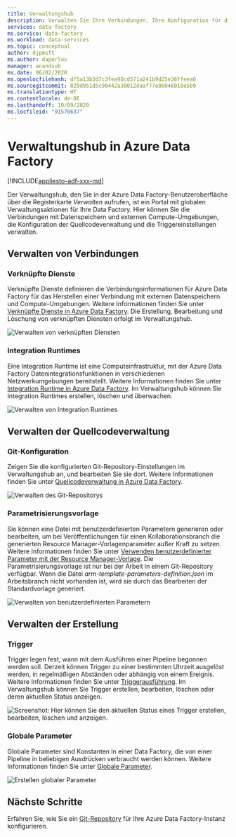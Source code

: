 ```yaml
---
title: Verwaltungshub
description: Verwalten Sie Ihre Verbindungen, Ihre Konfiguration für die Quellcodeverwaltung und Ihre globalen Erstellungseigenschaften im Azure Data Factory-Verwaltungshub.
services: data-factory
ms.service: data-factory
ms.workload: data-services
ms.topic: conceptual
author: djpmsft
ms.author: daperlov
manager: anandsub
ms.date: 06/02/2020
ms.openlocfilehash: df5a13b3d7c3fea98cd571a241b9d25e36ffeea6
ms.sourcegitcommit: 829d951d5c90442a38012daaf77e86046018e5b9
ms.translationtype: HT
ms.contentlocale: de-DE
ms.lasthandoff: 10/09/2020
ms.locfileid: "91570637"
---
```

# <a name="management-hub-in-azure-data-factory"></a>Verwaltungshub in Azure Data Factory

[!INCLUDE[appliesto-adf-xxx-md](includes/appliesto-adf-xxx-md.md)]

Der Verwaltungshub, den Sie in der Azure Data Factory-Benutzeroberfläche über die Registerkarte *Verwalten* aufrufen, ist ein Portal mit globalen Verwaltungsaktionen für Ihre Data Factory. Hier können Sie die Verbindungen mit Datenspeichern und externen Compute-Umgebungen, die Konfiguration der Quellcodeverwaltung und die Triggereinstellungen verwalten.

## <a name="manage-connections"></a>Verwalten von Verbindungen

### <a name="linked-services"></a>Verknüpfte Dienste

Verknüpfte Dienste definieren die Verbindungsinformationen für Azure Data Factory für das Herstellen einer Verbindung mit externen Datenspeichern und Compute-Umgebungen. Weitere Informationen finden Sie unter [Verknüpfte Dienste in Azure Data Factory](concepts-linked-services.md). Die Erstellung, Bearbeitung und Löschung von verknüpften Diensten erfolgt im Verwaltungshub.

![Verwalten von verknüpften Diensten](media/author-management-hub/management-hub-linked-services.png)

### <a name="integration-runtimes"></a>Integration Runtimes

Eine Integration Runtime ist eine Computeinfrastruktur, mit der Azure Data Factory Datenintegrationsfunktionen in verschiedenen Netzwerkumgebungen bereitstellt. Weitere Informationen finden Sie unter [Integration Runtime in Azure Data Factory](concepts-integration-runtime.md). Im Verwaltungshub können Sie Integration Runtimes erstellen, löschen und überwachen.

![Verwalten von Integration Runtimes](media/author-management-hub/management-hub-integration-runtime.png)

## <a name="manage-source-control"></a>Verwalten der Quellcodeverwaltung

### <a name="git-configuration"></a>Git-Konfiguration

Zeigen Sie die konfigurierten Git-Repository-Einstellungen im Verwaltungshub an, und bearbeiten Sie sie dort. Weitere Informationen finden Sie unter [Quellcodeverwaltung in Azure Data Factory](source-control.md).

![Verwalten des Git-Repositorys](media/author-management-hub/management-hub-git.png)

### <a name="parameterization-template"></a>Parametrisierungsvorlage

Sie können eine Datei mit benutzerdefinierten Parametern generieren oder bearbeiten, um bei Veröffentlichungen für einen Kollaborationsbranch die generierten Resource Manager-Vorlagenparameter außer Kraft zu setzen. Weitere Informationen finden Sie unter [Verwenden benutzerdefinierter Parameter mit der Resource Manager-Vorlage](continuous-integration-deployment.md#use-custom-parameters-with-the-resource-manager-template). Die Parametrisierungsvorlage ist nur bei der Arbeit in einem Git-Repository verfügbar. Wenn die Datei *arm-template-parameters-definition.json* im Arbeitsbranch nicht vorhanden ist, wird sie durch das Bearbeiten der Standardvorlage generiert.

![Verwalten von benutzerdefinierten Parametern](media/author-management-hub/management-hub-custom-parameters.png)

## <a name="manage-authoring"></a>Verwalten der Erstellung

### <a name="triggers"></a>Trigger

Trigger legen fest, wann mit dem Ausführen einer Pipeline begonnen werden soll. Derzeit können Trigger zu einer bestimmten Uhrzeit ausgelöst werden, in regelmäßigen Abständen oder abhängig von einem Ereignis. Weitere Informationen finden Sie unter [Triggerausführung](concepts-pipeline-execution-triggers.md#trigger-execution). Im Verwaltungshub können Sie Trigger erstellen, bearbeiten, löschen oder deren aktuellen Status anzeigen.

![Screenshot: Hier können Sie den aktuellen Status eines Trigger erstellen, bearbeiten, löschen und anzeigen.](media/author-management-hub/management-hub-triggers.png)

### <a name="global-parameters"></a>Globale Parameter

Globale Parameter sind Konstanten in einer Data Factory, die von einer Pipeline in beliebigen Ausdrücken verbraucht werden können. Weitere Informationen finden Sie unter [Globale Parameter](author-global-parameters.md).

![Erstellen globaler Parameter](media/author-global-parameters/create-global-parameter-3.png)

## <a name="next-steps"></a>Nächste Schritte

Erfahren Sie, wie Sie ein [Git-Repository](source-control.md) für Ihre Azure Data Factory-Instanz konfigurieren.


